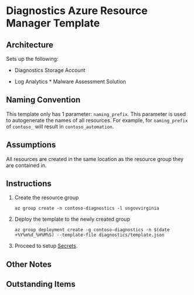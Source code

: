 # Diagnostics Azure Resource Manager Template

## Architecture
Sets up the following:
* Diagnostics Storage Account

* Log Analytics
      * Malware Assessment Solution

## Naming Convention
This template only has 1 parameter: `naming_prefix`. This parameter is used to autogenerate the names of all resources. For example, for `naming_prefix` of `contoso_` will result in `contoso_automation`.

## Assumptions
All resources are created in the same location as the resource group they are contained in.

## Instructions
1. Create the resource group

    `az group create -n contoso-diagnostics -l usgovvirginia`

1. Deploy the template to the newly created group

    `az group deployment create -g contoso-diagnostics -n $(date +%Y%m%d_%H%M%S) --template-file diagnostics/template.json`

1. Proceed to setup [Secrets](../secrets/README.MD).

## Other Notes

## Outstanding Items
